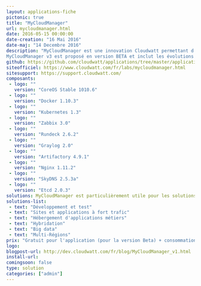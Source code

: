 ```yaml
---
layout: applications-fiche
pictonic: true
title: "MyCloudManager"
url: mycloudmanager.html
date: 2016-05-15 00:00:00
date-creation: "16 Mai 2016"
date-maj: "14 Decembre 2016"
description: "MyCloudManager est une innovation Cloudwatt permettant d’administrer au jour le jour vos instances avec ensemble d’outils opensource leaders sur leurs domaines respectifs. Ainsi, MyCloudManager inclut des services de monitoring, supervision, alerting, log management, synchronisation de temps, planication de taches et backup (snapshot ou soft) des instances Linux du tenant de l'utilisateur. 
MyCloudManager v3 est proposé en version BETA et inclut les évolutions suivantes : multi-tenant, multi-région et monitoring détaillé de MyCloudManager."
github: https://github.com/cloudwatt/applications/tree/master/application-mycloudmanager
siteofficiel: https://www.cloudwatt.com/fr/labs/mycloudmanager.html
sitesupport: https://support.cloudwatt.com/
composants:
 - logo: ""
   version: "CoreOS Stable 1010.6"
 - logo: ""
   version: "Docker 1.10.3"
 - logo: ""
   version: "Kubernetes 1.3"
 - logo: ""
   version: "Zabbix 3.0"
 - logo: ""
   version: "Rundeck 2.6.2"
 - logo: ""
   version: "Graylog 2.0"
 - logo: ""
   version: "Artifactory 4.9.1"
 - logo: ""
   version: "Nginx 1.11.2"
 - logo: ""
   version: "SkyDNS 2.5.3a"
 - logo: ""
   version: "Etcd 2.0.3" 
solutions: MyCloudManager est particulièrement utile pour les solutions Cloudwatt suivantes :
solutions-list: 
 - text: "Développement et test"
 - text: "Sites et applications à fort trafic"
 - text: "Hébergement d'applications métiers"
 - text: "Hybridation"
 - text: "Big data"
 - text: "Multi-Régions"
prix: "Gratuit pour l'application (pour la version Beta) + consommation à l'usage"
logo: 
blogpost-url: http://dev.cloudwatt.com/fr/blog/MyCloudManager_v1.html
install-url:
comingsoon: false
type: solution
categories: ["admin"]
---
```

